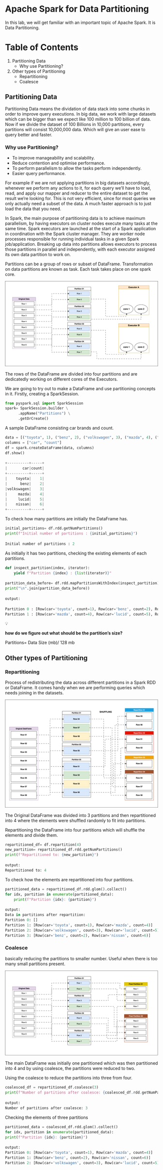 # Apache Spark for Data Partitioning



In this lab, we will get familiar with an important topic of Apache Spark. It is Data Partitioning.

# Table of Contents

1. Partitioning Data
    - Why use Partitioning?
2. Other types of Partitioning
    - Repartitioning
    - Coalesce

## Partitioning Data

Partitioning Data means the dividation of data stack into some chunks in order to improve query executions. In big data, we work with large datasets which can be bigger than we expect like 100 million to 100 billion of data. Now if we divide the dataset of 100 Billions in 10,000 partitions, every partitions will consist 10,000,000 data. Which will give an user ease to query better and faster.

### Why use Partitioning?

- To improve manageability and scalability.
- Reduce contention and optimise performance.
- To perform parallelism to allow the tasks perform independently.
- Easier query performance.

For example if we are not applying partitions in big datasets accordingly, whenever we perform any actions to it, for each query we’ll have to load, read, and apply our mapper and reducer to the entire dataset to get the result we’re looking for. This is not very efficient, since for most queries we only actually need a subset of the data. A much faster approach is to just load the data that you need.

In Spark, the main purpose of partitioning data is to achieve maximum parallelism, by having executors on cluster nodes execute many tasks at the same time. Spark executors are launched at the start of a Spark application in coordination with the Spark cluster manager. They are worker node processes responsible for running individual tasks in a given Spark job/application. Breaking up data into partitions allows executors to process those partitions in parallel and independently, with each executor assigned its own data partition to work on.

Partitions can be a group of rows or subset of DataFrame. Transformation on data partitions are known as task. Each task takes place on one spark core.

![The rows of the DataFrame are divided into four partitions and are dedicatedly working on different cores of the Executors. ](images/image1.svg)

The rows of the DataFrame are divided into four partitions and are dedicatedly working on different cores of the Executors. 

We are going to try out to make a DataFrame and use partitioning concepts in it. Firstly, creating a SparkSession.

```python
from pyspark.sql import SparkSession
spark= SparkSession.builder \
      .appName("Partitions") \
      .getOrCreate()
```

A sample DataFrame consisting car brands and count.

```python
data = [("toyota", 1), ("benz", 2), ("volkswagen", 3), ("mazda", 4), ("lucid", 5), ("nissan", 6)]
columns = ["car", "count"]
df = spark.createDataFrame(data, columns)
df.show()

+----------+-----+
|       car|count|
+----------+-----+
|    toyota|    1|
|      benz|    2|
|volkswagen|    3|
|     mazda|    4|
|     lucid|    5|
|    nissan|    6|
+----------+-----+
```

To check how many partitions are initially the DataFrame has.

```python
initial_partitions= df.rdd.getNumPartitions()
print(f"Initial number of partitions : {initial_partitions}")

Initial number of partitions : 2
```

As initially it has two partitions, checking the existing elements of each partitions.

```python
def inspect_partition(index, iterator):
	yield f"Partition {index} : {list(iterator)}"
	
partition_data_before= df.rdd.mapPartitionsWithIndex(inspect_partition).collect()
print("\n".join(partition_data_before))

output:

Partition 0 : [Row(car='toyota', count=1), Row(car='benz', count=2), Row(car='volkswagen', count=3)]
Partition 1 : [Row(car='mazda', count=4), Row(car='lucid', count=5), Row(car='nissan', count=6)]
```

<aside>
💡

**how do we figure out what should be the partition’s size?**

Partitions= Data Size (mb)/ 128 mb

</aside>

## Other types of Partitioning

### **Repartitioning**

Process of redistributing the data across different partitions in a Spark RDD or DataFrame. It comes handy when we are performing queries which needs joining in the datasets.

![The Original DataFrame was divided into 3 partitions and then repartitioned into 4 where the elements were shuffled randomly to fit into partitions.](images/image2.svg)

The Original DataFrame was divided into 3 partitions and then repartitioned into 4 where the elements were shuffled randomly to fit into partitions.

Repartitioning the DataFrame into four partitions which will shuffle the elements and divide them. 

```python
repartitioned_df= df.repartition(4)
new_partition= repartitioned_df.rdd.getNumPartitions()
print(f"Repartitioned to: {new_partition}")

output: 
Repartitioned to: 4
```

To check how the elements are repartitioned into four partitions.

```python
partitioned_data = repartitioned_df.rdd.glom().collect()
for idx, partition in enumerate(partitioned_data):
    print(f"Partition {idx}: {partition}")

output:
Data in partitions after repartition:
Partition 0: []
Partition 1: [Row(car='toyota', count=1), Row(car='mazda', count=4)]
Partition 2: [Row(car='volkswagen', count=3), Row(car='lucid', count=5)]
Partition 3: [Row(car='benz', count=2), Row(car='nissan', count=6)]
```

### **Coalesce**

basically reducing the partitions to smaller number. Useful when there is too many small partitions present.

![The main DataFrame was initially one partitioned which was then partitioned into 4 and by using coalesce, the partitions were reduced to two.](images/image3.svg)

The main DataFrame was initially one partitioned which was then partitioned into 4 and by using coalesce, the partitions were reduced to two.

Using the coalesce to reduce the partitions into three from four.

```python
coalesced_df = repartitioned_df.coalesce(3)
print(f"Number of partitions after coalesce: {coalesced_df.rdd.getNumPartitions()}")

output:
Number of partitions after coalesce: 3
```

Checking the elements of three partitions

```python
partitioned_data = coalesced_df.rdd.glom().collect()
for idx, partition in enumerate(partitioned_data):
print(f"Partition {idx}: {partition}")

output:
Partition 0: [Row(car='toyota', count=1), Row(car='mazda', count=4)]
Partition 1: [Row(car='benz', count=2), Row(car='nissan', count=6)]
Partition 2: [Row(car='volkswagen', count=3), Row(car='lucid', count=5)]
```

